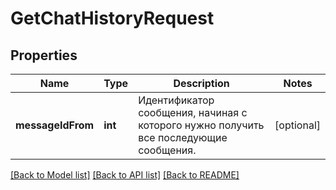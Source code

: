 # GetChatHistoryRequest

## Properties
Name | Type | Description | Notes
------------ | ------------- | ------------- | -------------
**messageIdFrom** | **int** | Идентификатор сообщения, начиная с которого нужно получить все последующие сообщения. | [optional] 

[[Back to Model list]](../README.md#documentation-for-models) [[Back to API list]](../README.md#documentation-for-api-endpoints) [[Back to README]](../README.md)


